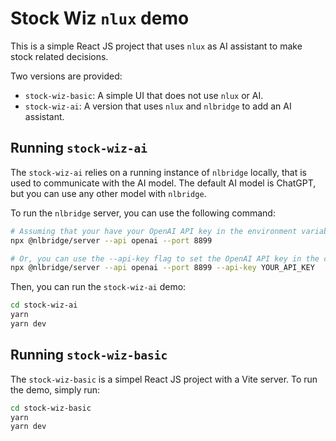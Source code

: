 # Stock Wiz `nlux` demo

This is a simple React JS project that uses `nlux` as AI assistant to make stock related decisions.

Two versions are provided:

* `stock-wiz-basic`: A simple UI that does not use `nlux` or AI.
* `stock-wiz-ai`: A version that uses `nlux` and `nlbridge` to add an AI assistant.

## Running `stock-wiz-ai`

The `stock-wiz-ai` relies on a running instance of `nlbridge` locally, that is used to communicate with the AI model.
The default AI model is ChatGPT, but you can use any other model with `nlbridge`.

To run the `nlbridge` server, you can use the following command:

```bash
# Assuming that your have your OpenAI API key in the environment variable OPENAI_API_KEY
npx @nlbridge/server --api openai --port 8899
```
```bash
# Or, you can use the --api-key flag to set the OpenAI API key in the command line
npx @nlbridge/server --api openai --port 8899 --api-key YOUR_API_KEY
```

Then, you can run the `stock-wiz-ai` demo:

```bash
cd stock-wiz-ai
yarn
yarn dev
````

## Running `stock-wiz-basic`

The `stock-wiz-basic` is a simpel React JS project with a Vite server. To run the demo, simply run:

```bash
cd stock-wiz-basic
yarn
yarn dev
```
